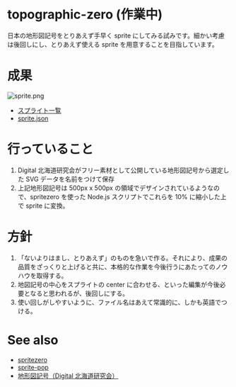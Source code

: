 # topographic-zero (作業中)
日本の地形図記号をとりあえず手早く sprite にしてみる試みです。細かい考慮は後回しにし、とりあえず使える sprite を用意することを目指しています。

# 成果
![sprite.png](https://hfu.github.io/topographic-zero/sprite.png)

- [スプライト一覧](https://hfu.github.io/sprite-pop/?https://hfu.github.io/topographic-zero/sprite.json)
- [sprite.json](https://hfu.github.io/topographic-zero/sprite.json)

# 行っていること
1. Digital 北海道研究会がフリー素材として公開している地形図記号から選定した SVG データを名前をつけて保存
2. 上記地形図記号は 500px x 500px の領域でデザインされているようなので、spritezero を使った Node.js スクリプトでこれらを 10% に縮小した上で sprite に変換。

# 方針
1. 「ないよりはまし、とりあえず」のものを急いで作る。それにより、成果の品質をざっくりと上げると共に、本格的な作業を今後行うにあたってのノウハウを取得する。
2. 地図記号の中心をスプライトの center に合わせる、といった編集が今後必要となると思われるが、後回しにする。
3. 使い回しがしやすいように、ファイル名はあえて常識的に、しかも英語でつける。

# See also
- [spritezero](https://github.com/mapbox/spritezero)
- [sprite-pop](https://github.com/hfu/sprite-pop)
- [地形図記号（Digital 北海道研究会）](https://dghok.com/download)
